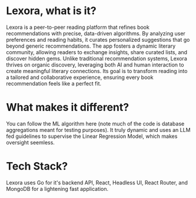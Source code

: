 # Lexora, what is it? 

Lexora is a peer-to-peer reading platform that refines book recommendations with precise, data-driven algorithms. By analyzing user preferences and reading habits, it curates personalized suggestions that go beyond generic recommendations. The app fosters a dynamic literary community, allowing readers to exchange insights, share curated lists, and discover hidden gems. Unlike traditional recommendation systems, Lexora thrives on organic discovery, leveraging both AI and human interaction to create meaningful literary connections. Its goal is to transform reading into a tailored and collaborative experience, ensuring every book recommendation feels like a perfect fit.

# What makes it different?

You can follow the ML algorithm here (note much of the code is database aggregations meant for testing purposes). It truly dynamic and uses an LLM fed guidelines to supervise the Linear Regression Model, which makes oversight seemless.

#  Tech Stack?

Lexora uses Go for it's backend API, React, Headless UI, React Router, and MongoDB for a lightening fast application.
